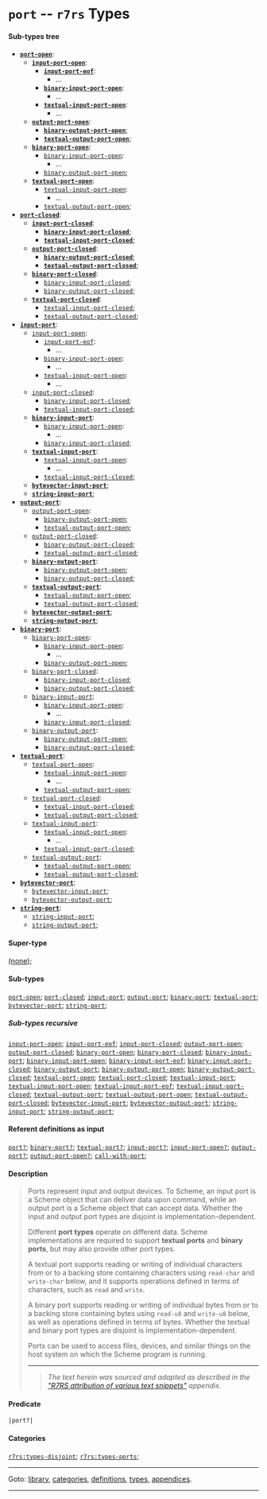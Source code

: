 

<a id='type__r7rs__port'></a>

# `port` -- `r7rs` Types


#### Sub-types tree

* **[`port-open`](../../r7rs/types/port-open.md#type__r7rs__port-open)**:
  * **[`input-port-open`](../../r7rs/types/input-port-open.md#type__r7rs__input-port-open)**:
    * **[`input-port-eof`](../../r7rs/types/input-port-eof.md#type__r7rs__input-port-eof)**:
      * ...
    * **[`binary-input-port-open`](../../r7rs/types/binary-input-port-open.md#type__r7rs__binary-input-port-open)**:
      * ...
    * **[`textual-input-port-open`](../../r7rs/types/textual-input-port-open.md#type__r7rs__textual-input-port-open)**:
      * ...
  * **[`output-port-open`](../../r7rs/types/output-port-open.md#type__r7rs__output-port-open)**:
    * **[`binary-output-port-open`](../../r7rs/types/binary-output-port-open.md#type__r7rs__binary-output-port-open)**;
    * **[`textual-output-port-open`](../../r7rs/types/textual-output-port-open.md#type__r7rs__textual-output-port-open)**;
  * **[`binary-port-open`](../../r7rs/types/binary-port-open.md#type__r7rs__binary-port-open)**:
    * [`binary-input-port-open`](../../r7rs/types/binary-input-port-open.md#type__r7rs__binary-input-port-open):
      * ...
    * [`binary-output-port-open`](../../r7rs/types/binary-output-port-open.md#type__r7rs__binary-output-port-open);
  * **[`textual-port-open`](../../r7rs/types/textual-port-open.md#type__r7rs__textual-port-open)**:
    * [`textual-input-port-open`](../../r7rs/types/textual-input-port-open.md#type__r7rs__textual-input-port-open):
      * ...
    * [`textual-output-port-open`](../../r7rs/types/textual-output-port-open.md#type__r7rs__textual-output-port-open);
* **[`port-closed`](../../r7rs/types/port-closed.md#type__r7rs__port-closed)**:
  * **[`input-port-closed`](../../r7rs/types/input-port-closed.md#type__r7rs__input-port-closed)**:
    * **[`binary-input-port-closed`](../../r7rs/types/binary-input-port-closed.md#type__r7rs__binary-input-port-closed)**;
    * **[`textual-input-port-closed`](../../r7rs/types/textual-input-port-closed.md#type__r7rs__textual-input-port-closed)**;
  * **[`output-port-closed`](../../r7rs/types/output-port-closed.md#type__r7rs__output-port-closed)**:
    * **[`binary-output-port-closed`](../../r7rs/types/binary-output-port-closed.md#type__r7rs__binary-output-port-closed)**;
    * **[`textual-output-port-closed`](../../r7rs/types/textual-output-port-closed.md#type__r7rs__textual-output-port-closed)**;
  * **[`binary-port-closed`](../../r7rs/types/binary-port-closed.md#type__r7rs__binary-port-closed)**:
    * [`binary-input-port-closed`](../../r7rs/types/binary-input-port-closed.md#type__r7rs__binary-input-port-closed);
    * [`binary-output-port-closed`](../../r7rs/types/binary-output-port-closed.md#type__r7rs__binary-output-port-closed);
  * **[`textual-port-closed`](../../r7rs/types/textual-port-closed.md#type__r7rs__textual-port-closed)**:
    * [`textual-input-port-closed`](../../r7rs/types/textual-input-port-closed.md#type__r7rs__textual-input-port-closed);
    * [`textual-output-port-closed`](../../r7rs/types/textual-output-port-closed.md#type__r7rs__textual-output-port-closed);
* **[`input-port`](../../r7rs/types/input-port.md#type__r7rs__input-port)**:
  * [`input-port-open`](../../r7rs/types/input-port-open.md#type__r7rs__input-port-open):
    * [`input-port-eof`](../../r7rs/types/input-port-eof.md#type__r7rs__input-port-eof):
      * ...
    * [`binary-input-port-open`](../../r7rs/types/binary-input-port-open.md#type__r7rs__binary-input-port-open):
      * ...
    * [`textual-input-port-open`](../../r7rs/types/textual-input-port-open.md#type__r7rs__textual-input-port-open):
      * ...
  * [`input-port-closed`](../../r7rs/types/input-port-closed.md#type__r7rs__input-port-closed):
    * [`binary-input-port-closed`](../../r7rs/types/binary-input-port-closed.md#type__r7rs__binary-input-port-closed);
    * [`textual-input-port-closed`](../../r7rs/types/textual-input-port-closed.md#type__r7rs__textual-input-port-closed);
  * **[`binary-input-port`](../../r7rs/types/binary-input-port.md#type__r7rs__binary-input-port)**:
    * [`binary-input-port-open`](../../r7rs/types/binary-input-port-open.md#type__r7rs__binary-input-port-open):
      * ...
    * [`binary-input-port-closed`](../../r7rs/types/binary-input-port-closed.md#type__r7rs__binary-input-port-closed);
  * **[`textual-input-port`](../../r7rs/types/textual-input-port.md#type__r7rs__textual-input-port)**:
    * [`textual-input-port-open`](../../r7rs/types/textual-input-port-open.md#type__r7rs__textual-input-port-open):
      * ...
    * [`textual-input-port-closed`](../../r7rs/types/textual-input-port-closed.md#type__r7rs__textual-input-port-closed);
  * **[`bytevector-input-port`](../../r7rs/types/bytevector-input-port.md#type__r7rs__bytevector-input-port)**;
  * **[`string-input-port`](../../r7rs/types/string-input-port.md#type__r7rs__string-input-port)**;
* **[`output-port`](../../r7rs/types/output-port.md#type__r7rs__output-port)**:
  * [`output-port-open`](../../r7rs/types/output-port-open.md#type__r7rs__output-port-open):
    * [`binary-output-port-open`](../../r7rs/types/binary-output-port-open.md#type__r7rs__binary-output-port-open);
    * [`textual-output-port-open`](../../r7rs/types/textual-output-port-open.md#type__r7rs__textual-output-port-open);
  * [`output-port-closed`](../../r7rs/types/output-port-closed.md#type__r7rs__output-port-closed):
    * [`binary-output-port-closed`](../../r7rs/types/binary-output-port-closed.md#type__r7rs__binary-output-port-closed);
    * [`textual-output-port-closed`](../../r7rs/types/textual-output-port-closed.md#type__r7rs__textual-output-port-closed);
  * **[`binary-output-port`](../../r7rs/types/binary-output-port.md#type__r7rs__binary-output-port)**:
    * [`binary-output-port-open`](../../r7rs/types/binary-output-port-open.md#type__r7rs__binary-output-port-open);
    * [`binary-output-port-closed`](../../r7rs/types/binary-output-port-closed.md#type__r7rs__binary-output-port-closed);
  * **[`textual-output-port`](../../r7rs/types/textual-output-port.md#type__r7rs__textual-output-port)**:
    * [`textual-output-port-open`](../../r7rs/types/textual-output-port-open.md#type__r7rs__textual-output-port-open);
    * [`textual-output-port-closed`](../../r7rs/types/textual-output-port-closed.md#type__r7rs__textual-output-port-closed);
  * **[`bytevector-output-port`](../../r7rs/types/bytevector-output-port.md#type__r7rs__bytevector-output-port)**;
  * **[`string-output-port`](../../r7rs/types/string-output-port.md#type__r7rs__string-output-port)**;
* **[`binary-port`](../../r7rs/types/binary-port.md#type__r7rs__binary-port)**:
  * [`binary-port-open`](../../r7rs/types/binary-port-open.md#type__r7rs__binary-port-open):
    * [`binary-input-port-open`](../../r7rs/types/binary-input-port-open.md#type__r7rs__binary-input-port-open):
      * ...
    * [`binary-output-port-open`](../../r7rs/types/binary-output-port-open.md#type__r7rs__binary-output-port-open);
  * [`binary-port-closed`](../../r7rs/types/binary-port-closed.md#type__r7rs__binary-port-closed):
    * [`binary-input-port-closed`](../../r7rs/types/binary-input-port-closed.md#type__r7rs__binary-input-port-closed);
    * [`binary-output-port-closed`](../../r7rs/types/binary-output-port-closed.md#type__r7rs__binary-output-port-closed);
  * [`binary-input-port`](../../r7rs/types/binary-input-port.md#type__r7rs__binary-input-port):
    * [`binary-input-port-open`](../../r7rs/types/binary-input-port-open.md#type__r7rs__binary-input-port-open):
      * ...
    * [`binary-input-port-closed`](../../r7rs/types/binary-input-port-closed.md#type__r7rs__binary-input-port-closed);
  * [`binary-output-port`](../../r7rs/types/binary-output-port.md#type__r7rs__binary-output-port):
    * [`binary-output-port-open`](../../r7rs/types/binary-output-port-open.md#type__r7rs__binary-output-port-open);
    * [`binary-output-port-closed`](../../r7rs/types/binary-output-port-closed.md#type__r7rs__binary-output-port-closed);
* **[`textual-port`](../../r7rs/types/textual-port.md#type__r7rs__textual-port)**:
  * [`textual-port-open`](../../r7rs/types/textual-port-open.md#type__r7rs__textual-port-open):
    * [`textual-input-port-open`](../../r7rs/types/textual-input-port-open.md#type__r7rs__textual-input-port-open):
      * ...
    * [`textual-output-port-open`](../../r7rs/types/textual-output-port-open.md#type__r7rs__textual-output-port-open);
  * [`textual-port-closed`](../../r7rs/types/textual-port-closed.md#type__r7rs__textual-port-closed):
    * [`textual-input-port-closed`](../../r7rs/types/textual-input-port-closed.md#type__r7rs__textual-input-port-closed);
    * [`textual-output-port-closed`](../../r7rs/types/textual-output-port-closed.md#type__r7rs__textual-output-port-closed);
  * [`textual-input-port`](../../r7rs/types/textual-input-port.md#type__r7rs__textual-input-port):
    * [`textual-input-port-open`](../../r7rs/types/textual-input-port-open.md#type__r7rs__textual-input-port-open):
      * ...
    * [`textual-input-port-closed`](../../r7rs/types/textual-input-port-closed.md#type__r7rs__textual-input-port-closed);
  * [`textual-output-port`](../../r7rs/types/textual-output-port.md#type__r7rs__textual-output-port):
    * [`textual-output-port-open`](../../r7rs/types/textual-output-port-open.md#type__r7rs__textual-output-port-open);
    * [`textual-output-port-closed`](../../r7rs/types/textual-output-port-closed.md#type__r7rs__textual-output-port-closed);
* **[`bytevector-port`](../../r7rs/types/bytevector-port.md#type__r7rs__bytevector-port)**:
  * [`bytevector-input-port`](../../r7rs/types/bytevector-input-port.md#type__r7rs__bytevector-input-port);
  * [`bytevector-output-port`](../../r7rs/types/bytevector-output-port.md#type__r7rs__bytevector-output-port);
* **[`string-port`](../../r7rs/types/string-port.md#type__r7rs__string-port)**:
  * [`string-input-port`](../../r7rs/types/string-input-port.md#type__r7rs__string-input-port);
  * [`string-output-port`](../../r7rs/types/string-output-port.md#type__r7rs__string-output-port);


#### Super-type

[(none)](../../r7rs/types/_index.md#toc__r7rs__types);


#### Sub-types

[`port-open`](../../r7rs/types/port-open.md#type__r7rs__port-open);
[`port-closed`](../../r7rs/types/port-closed.md#type__r7rs__port-closed);
[`input-port`](../../r7rs/types/input-port.md#type__r7rs__input-port);
[`output-port`](../../r7rs/types/output-port.md#type__r7rs__output-port);
[`binary-port`](../../r7rs/types/binary-port.md#type__r7rs__binary-port);
[`textual-port`](../../r7rs/types/textual-port.md#type__r7rs__textual-port);
[`bytevector-port`](../../r7rs/types/bytevector-port.md#type__r7rs__bytevector-port);
[`string-port`](../../r7rs/types/string-port.md#type__r7rs__string-port);


##### Sub-types recursive

[`input-port-open`](../../r7rs/types/input-port-open.md#type__r7rs__input-port-open);
[`input-port-eof`](../../r7rs/types/input-port-eof.md#type__r7rs__input-port-eof);
[`input-port-closed`](../../r7rs/types/input-port-closed.md#type__r7rs__input-port-closed);
[`output-port-open`](../../r7rs/types/output-port-open.md#type__r7rs__output-port-open);
[`output-port-closed`](../../r7rs/types/output-port-closed.md#type__r7rs__output-port-closed);
[`binary-port-open`](../../r7rs/types/binary-port-open.md#type__r7rs__binary-port-open);
[`binary-port-closed`](../../r7rs/types/binary-port-closed.md#type__r7rs__binary-port-closed);
[`binary-input-port`](../../r7rs/types/binary-input-port.md#type__r7rs__binary-input-port);
[`binary-input-port-open`](../../r7rs/types/binary-input-port-open.md#type__r7rs__binary-input-port-open);
[`binary-input-port-eof`](../../r7rs/types/binary-input-port-eof.md#type__r7rs__binary-input-port-eof);
[`binary-input-port-closed`](../../r7rs/types/binary-input-port-closed.md#type__r7rs__binary-input-port-closed);
[`binary-output-port`](../../r7rs/types/binary-output-port.md#type__r7rs__binary-output-port);
[`binary-output-port-open`](../../r7rs/types/binary-output-port-open.md#type__r7rs__binary-output-port-open);
[`binary-output-port-closed`](../../r7rs/types/binary-output-port-closed.md#type__r7rs__binary-output-port-closed);
[`textual-port-open`](../../r7rs/types/textual-port-open.md#type__r7rs__textual-port-open);
[`textual-port-closed`](../../r7rs/types/textual-port-closed.md#type__r7rs__textual-port-closed);
[`textual-input-port`](../../r7rs/types/textual-input-port.md#type__r7rs__textual-input-port);
[`textual-input-port-open`](../../r7rs/types/textual-input-port-open.md#type__r7rs__textual-input-port-open);
[`textual-input-port-eof`](../../r7rs/types/textual-input-port-eof.md#type__r7rs__textual-input-port-eof);
[`textual-input-port-closed`](../../r7rs/types/textual-input-port-closed.md#type__r7rs__textual-input-port-closed);
[`textual-output-port`](../../r7rs/types/textual-output-port.md#type__r7rs__textual-output-port);
[`textual-output-port-open`](../../r7rs/types/textual-output-port-open.md#type__r7rs__textual-output-port-open);
[`textual-output-port-closed`](../../r7rs/types/textual-output-port-closed.md#type__r7rs__textual-output-port-closed);
[`bytevector-input-port`](../../r7rs/types/bytevector-input-port.md#type__r7rs__bytevector-input-port);
[`bytevector-output-port`](../../r7rs/types/bytevector-output-port.md#type__r7rs__bytevector-output-port);
[`string-input-port`](../../r7rs/types/string-input-port.md#type__r7rs__string-input-port);
[`string-output-port`](../../r7rs/types/string-output-port.md#type__r7rs__string-output-port);


#### Referent definitions as input

[`port?`](../../r7rs/definitions/port_3f.md#definition__r7rs__port_3f);
[`binary-port?`](../../r7rs/definitions/binary-port_3f.md#definition__r7rs__binary-port_3f);
[`textual-port?`](../../r7rs/definitions/textual-port_3f.md#definition__r7rs__textual-port_3f);
[`input-port?`](../../r7rs/definitions/input-port_3f.md#definition__r7rs__input-port_3f);
[`input-port-open?`](../../r7rs/definitions/input-port-open_3f.md#definition__r7rs__input-port-open_3f);
[`output-port?`](../../r7rs/definitions/output-port_3f.md#definition__r7rs__output-port_3f);
[`output-port-open?`](../../r7rs/definitions/output-port-open_3f.md#definition__r7rs__output-port-open_3f);
[`call-with-port`](../../r7rs/definitions/call-with-port.md#definition__r7rs__call-with-port);


#### Description

> Ports represent input and output devices.  To Scheme, an input port is
> a Scheme object that can deliver data upon command, while an output
> port is a Scheme object that can accept data.
> Whether the input and output port types are disjoint is
> implementation-dependent.
> 
> Different __port types__ operate on different data.  Scheme
> implementations are required to support __textual ports__
> and __binary ports__, but may also provide other port types.
> 
> A textual port supports reading or writing of individual characters
> from or to a backing store containing characters
> using `read-char` and `write-char` below, and it supports operations
> defined in terms of characters, such as `read` and `write`.
> 
> A binary port supports reading or writing of individual bytes from
> or to a backing store containing bytes using `read-u8` and
> `write-u8` below, as well as operations defined in terms of bytes.
> Whether the textual and binary port types are disjoint is
> implementation-dependent.
> 
> Ports can be used to access files, devices, and similar things on the host
> system on which the Scheme program is running.
> 
> 
> ----
> > *The text herein was sourced and adapted as described in the ["R7RS attribution of various text snippets"](../../r7rs/appendices/attribution.md#appendix__r7rs__attribution) appendix.*


#### Predicate

```
|port?|
```


#### Categories

[`r7rs:types-disjoint`](../../r7rs/categories/r7rs_3a_types-disjoint.md#category__r7rs__r7rs_3a_types-disjoint);
[`r7rs:types-ports`](../../r7rs/categories/r7rs_3a_types-ports.md#category__r7rs__r7rs_3a_types-ports);

----

Goto: [library](../../r7rs/_index.md#library__r7rs), [categories](../../r7rs/categories/_index.md#toc__r7rs__categories), [definitions](../../r7rs/definitions/_index.md#toc__r7rs__definitions), [types](../../r7rs/types/_index.md#toc__r7rs__types), [appendices](../../r7rs/appendices/_index.md#toc__r7rs__appendices).

----

